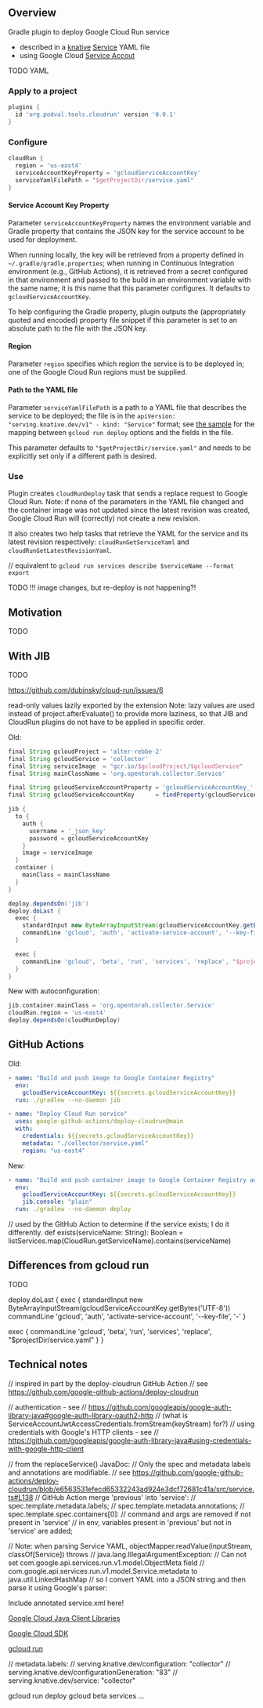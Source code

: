 ## Overview ##

Gradle plugin to deploy Google Cloud Run service
- described in a [knative](https://knative.dev/)
  [Service](https://knative.dev/docs/serving/spec/knative-api-specification-1.0/#service-2)
  YAML file
- using Google Cloud [Service Accout](https://cloud.google.com/iam/docs/service-accounts)  


TODO YAML

### Apply to a project ###

```groovy
plugins {
  id 'org.podval.tools.cloudrun' version '0.0.1'
}
```

### Configure ###

```groovy
cloudRun {
  region = 'us-east4'
  serviceAccountKeyProperty = 'gcloudServiceAccountKey'
  serviceYamlFilePath = "$getProjectDir/service.yaml"
}
```

#### Service Account Key Property ####

Parameter `serviceAccountKeyProperty` names the environment variable and Gradle
property that contains the JSON key for the service
account to be used for deployment.

When running locally, the key will be retrieved from a property
defined in `~/.gradle/gradle.properties`; when running in
Continuous Integration environment (e.g., GitHub Actions),
it is retrieved from a secret configured in that environment
and passed to the build in an environment variable with the same name;
it is this name that this parameter configures.
It defaults to `gcloudServiceAccountKey`.

To help configuring the Gradle property, plugin outputs the
(appropriately quoted and encoded) property file snippet
if this parameter is set to an absolute path to the file with the JSON
key. 

#### Region ####

Parameter `region` specifies which region the service is to be deployed in;
one of the Google Cloud Run regions must be supplied.

#### Path to the YAML file ####

Parameter `serviceYamlFilePath` is a path to a YAML file that describes the
service to be deployed; the file is in the
 `apiVersion: "serving.knative.dev/v1" - kind: "Service"` format;
see [the sample](./service.yaml) for the mapping between
`gcloud run deploy` options and the fields in the file.

This parameter defaults to `"$getProjectDir/service.yaml"` and needs to be
explicitly set only if a different path is desired. 

### Use ###

Plugin creates `cloudRunDeploy` task that sends a replace request to
Google Cloud Run. Note: if none of the parameters in the YAML file
changed and the container image was not updated since the latest
revision was created, Google Cloud Run will (correctly) not create a new revision.

It also creates two help tasks that retrieve the YAML for the service and
its latest revision respectively: `cloudRunGetServiceYaml` and `cloudRunGetLatestRevisionYaml`.

// equivalent to `gcloud run services describe $serviceName --format export`

TODO !!! image changes, but re-deploy is not happening?!

## Motivation ##

TODO

## With JIB ##

TODO

https://github.com/dubinsky/cloud-run/issues/6

read-only values lazily exported by the extension
Note: lazy values are used instead of project.afterEvaluate() to provide more laziness,
so that JIB and CloudRun plugins do not have to be applied in specific order.

Old:
```groovy
final String gcloudProject = 'alter-rebbe-2'
final String gcloudService = 'collector'
final String serviceImage  = "gcr.io/$gcloudProject/$gcloudService"
final String mainClassName = 'org.opentorah.collector.Service'

final String gcloudServiceAccountProperty = 'gcloudServiceAccountKey_' + gcloudProject.replace('-', '_')
final String gcloudServiceAccountKey      = findProperty(gcloudServiceAccountProperty) ?: System.getenv(gcloudServiceAccountProperty)

jib {
  to {
    auth {
      username = '_json_key'
      password = gcloudServiceAccountKey
    }
    image = serviceImage
  }
  container {
    mainClass = mainClassName
  }
}

deploy.dependsOn('jib')
deploy.doLast {
  exec {
    standardInput new ByteArrayInputStream(gcloudServiceAccountKey.getBytes('UTF-8'))
    commandLine 'gcloud', 'auth', 'activate-service-account', '--key-file', '-'
  }

  exec {
    commandLine 'gcloud', 'beta', 'run', 'services', 'replace', "$projectDir/service.yaml"
  }
}
```

New with autoconfiguration:
```groovy
jib.container.mainClass = 'org.opentorah.collector.Service'
cloudRun.region = 'us-east4'
deploy.dependsOn(cloudRunDeploy)
```

## GitHub Actions ##

Old:
```yaml
- name: "Build and push image to Google Container Registry"
  env:
    gcloudServiceAccountKey: ${{secrets.gcloudServiceAccountKey}}
  run: ./gradlew --no-daemon jib

- name: "Deploy Cloud Run service"
  uses: google-github-actions/deploy-cloudrun@main
  with:
    credentials: ${{secrets.gcloudServiceAccountKey}}
    metadata: "./collector/service.yaml"
    region: "us-east4"
```

New:
```yaml
- name: "Build and push container image to Google Container Registry and deploy Cloud Run service"
  env:
    gcloudServiceAccountKey: ${{secrets.gcloudServiceAccountKey}}
    jib.console: "plain"
  run: ./gradlew --no-daemon deploy
```

  // used by the GitHub Action to determine if the service exists; I do it differently.
  def exists(serviceName: String): Boolean =
    listServices.map(CloudRun.getServiceName).contains(serviceName)


## Differences from gcloud run ##

TODO

deploy.doLast {
  exec {
    standardInput new ByteArrayInputStream(gcloudServiceAccountKey.getBytes('UTF-8'))
    commandLine 'gcloud', 'auth', 'activate-service-account', '--key-file', '-'
  }

  exec {
    commandLine 'gcloud', 'beta', 'run', 'services', 'replace', "$projectDir/service.yaml"
  }
}


## Technical notes ##

// inspired in part by the deploy-cloudrun GitHub Action
//   see https://github.com/google-github-actions/deploy-cloudrun

// authentication - see
//   https://github.com/googleapis/google-auth-library-java#google-auth-library-oauth2-http
// (what is ServiceAccountJwtAccessCredentials.fromStream(keyStream) for?)
// using credentials with Google's HTTP clients - see
//   https://github.com/googleapis/google-auth-library-java#using-credentials-with-google-http-client

// from the replaceService() JavaDoc:
//  Only the spec and metadata labels and annotations are modifiable.
// see https://github.com/google-github-actions/deploy-cloudrun/blob/e6563531efecd65332243ad924e3dcf72681c41a/src/service.ts#L138
// GitHub Action merge 'previous' into 'service':
//   spec.template.metadata.labels;
//   spec.template.metadata.annotations;
//   spec.template.spec.containers[0]:
//     command and args are removed if not present in 'service'
//     in env, variables present in 'previous' but not in 'service' are added;

// Note: when parsing Service YAML, objectMapper.readValue(inputStream, classOf[Service]) throws
//   java.lang.IllegalArgumentException:
//   Can not set com.google.api.services.run.v1.model.ObjectMeta field
//   com.google.api.services.run.v1.model.Service.metadata to java.util.LinkedHashMap
// so I convert YAML into a JSON string and then parse it using Google's parser:

Include annotated service.xml here!

[Google Cloud Java Client Libraries](https://github.com/googleapis/google-cloud-java)

[Google Cloud SDK](https://github.com/twistedpair/google-cloud-sdk)

[gcloud run](https://github.com/twistedpair/google-cloud-sdk/tree/master/google-cloud-sdk/lib/googlecloudsdk/command_lib/run)

// metadata.labels:
//    serving.knative.dev/configuration: "collector"
//    serving.knative.dev/configurationGeneration: "83"
//    serving.knative.dev/service: "collector"


gcloud run deploy
gcloud beta services ...